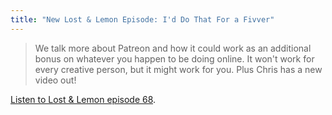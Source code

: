 ```yaml
---
title: "New Lost & Lemon Episode: I'd Do That For a Fivver"
---
```

<blockquote><p>
  We talk more about Patreon and how it could work as an additional bonus on whatever you happen to be doing online. It won&#39;t work for every creative person, but it might work for you. Plus Chris has a new video out!
</p></blockquote>
<p><a href="https://goodstuff.network/ll/68">Listen to Lost &amp; Lemon episode 68</a>.</p>
